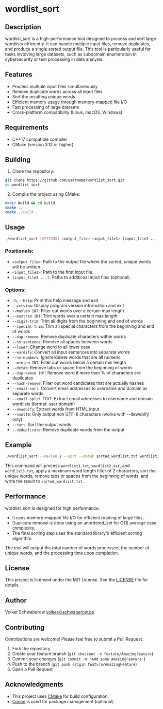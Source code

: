 # wordlist_sort

## Description

wordlist_sort is a high-performance tool designed to process and sort large wordlists efficiently. It can handle multiple input files, remove duplicates, and produce a single sorted output file. This tool is particularly useful for tasks involving large datasets, such as subdomain enumeration in cybersecurity or text processing in data analysis.

## Features

- Process multiple input files simultaneously
- Remove duplicate words across all input files
- Sort the resulting unique words
- Efficient memory usage through memory-mapped file I/O
- Fast processing of large datasets
- Cross-platform compatibility (Linux, macOS, Windows)

## Requirements

- C++17 compatible compiler
- CMake (version 3.12 or higher)

## Building

1. Clone the repository:
```bash
git clone https://github.com/username/wordlist_sort.git
cd wordlist_sort
```

2. Compile the project using CMake:
```bash
mkdir build && cd build
cmake ..
cmake --build .
```

## Usage

```bash
./wordlist_sort [OPTIONS] <output_file> <input_file1> [input_file2 ...]
```

### Positionals:

- `<output_file>`: Path to the output file where the sorted, unique words will be written.
- `<input_file1>`: Path to the first input file.
- `[input_file2 ...]`: Paths to additional input files (optional).

### Options:

- `-h,--help`: Print this help message and exit
- `--version`: Display program version information and exit
- `--maxlen INT`: Filter out words over a certain max length
- `--maxtrim INT`: Trim words over a certain max length
- `--digit-trim`: Trim all digits from the beginning and end of words
- `--special-trim`: Trim all special characters from the beginning and end of words
- `--dup-remove`: Remove duplicate characters within words
- `--no-sentence`: Remove all spaces between words
- `--lower`: Change word to all lower case
- `--wordify`: Convert all input sentences into separate words
- `--no-numbers`: Ignore/delete words that are all numeric
- `--minlen INT`: Filter out words below a certain min length
- `--detab`: Remove tabs or space from the beginning of words
- `--dup-sense INT`: Remove word if more than <specified>% of characters are duplicates
- `--hash-remove`: Filter out word candidates that are actually hashes
- `--email-sort`: Convert email addresses to username and domain as separate words
- `--email-split TEXT`: Extract email addresses to username and domain wordlists (format: user:domain)
- `--dewebify`: Extract words from HTML input
- `--noutf8`: Only output non UTF-8 characters (works with --dewebify only)
- `--sort`: Sort the output words
- `--deduplicate`: Remove duplicate words from the output

## Example

```bash
./wordlist_sort --maxlen 2 --sort --detab sorted_wordlist.txt wordlist1.txt wordlist2.txt wordlist3.txt
```

This command will process `wordlist1.txt`, `wordlist2.txt`, and `wordlist3.txt`, apply a maximum word length filter of 2 characters, sort the unique words, remove tabs or spaces from the beginning of words, and write the result to `sorted_wordlist.txt`.

## Performance

wordlist_sort is designed for high performance:

- It uses memory-mapped file I/O for efficient reading of large files.
- Duplicate removal is done using an unordered_set for O(1) average case complexity.
- The final sorting step uses the standard library's efficient sorting algorithm.

The tool will output the total number of words processed, the number of unique words, and the processing time upon completion.

## License

This project is licensed under the MIT License. See the [LICENSE](LICENSE) file for details.

## Author

Volker Schwaberow <volker@schwaberow.de>

## Contributing

Contributions are welcome! Please feel free to submit a Pull Request.

1. Fork the repository
2. Create your feature branch (`git checkout -b feature/AmazingFeature`)
3. Commit your changes (`git commit -m 'Add some AmazingFeature'`)
4. Push to the branch (`git push origin feature/AmazingFeature`)
5. Open a Pull Request

## Acknowledgments

- This project uses [CMake](https://cmake.org/) for build configuration.
- [Conan](https://conan.io/) is used for package management (optional).
